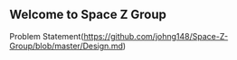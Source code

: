 ## Welcome to Space Z Group
Problem Statement(https://github.com/johng148/Space-Z-Group/blob/master/Design.md)



